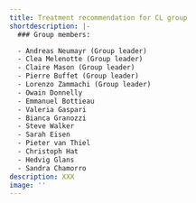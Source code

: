 ```yaml
---
title: Treatment recommendation for CL group
shortdescription: |-
  ### Group members:

  - Andreas Neumayr (Group leader)
  - Clea Melenotte (Group leader)
  - Claire Mason (Group leader)
  - Pierre Buffet (Group leader)
  - Lorenzo Zammachi (Group leader)
  - Owain Donnelly
  - Emmanuel Bottieau
  - Valeria Gaspari
  - Bianca Granozzi
  - Steve Walker
  - Sarah Eisen
  - Pieter van Thiel
  - Christoph Hat
  - Hedvig Glans
  - Sandra Chamorro
description: XXX
image: ''
---
```


